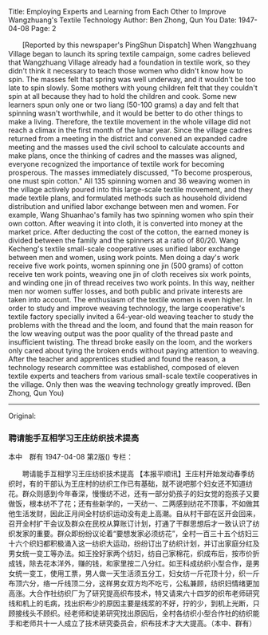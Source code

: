 Title: Employing Experts and Learning from Each Other to Improve Wangzhuang's Textile Technology
Author: Ben Zhong, Qun You
Date: 1947-04-08
Page: 2

　　[Reported by this newspaper's PingShun Dispatch] When Wangzhuang Village began to launch its spring textile campaign, some cadres believed that Wangzhuang Village already had a foundation in textile work, so they didn't think it necessary to teach those women who didn't know how to spin. The masses felt that spring was well underway, and it wouldn't be too late to spin slowly. Some mothers with young children felt that they couldn't spin at all because they had to hold the children and cook. Some new learners spun only one or two liang (50-100 grams) a day and felt that spinning wasn't worthwhile, and it would be better to do other things to make a living. Therefore, the textile movement in the whole village did not reach a climax in the first month of the lunar year. Since the village cadres returned from a meeting in the district and convened an expanded cadre meeting and the masses used the civil school to calculate accounts and make plans, once the thinking of cadres and the masses was aligned, everyone recognized the importance of textile work for becoming prosperous. The masses immediately discussed, "To become prosperous, one must spin cotton." All 135 spinning women and 36 weaving women in the village actively poured into this large-scale textile movement, and they made textile plans, and formulated methods such as household dividend distribution and unified labor exchange between men and women. For example, Wang Shuanhao's family has two spinning women who spin their own cotton. After weaving it into cloth, it is converted into money at the market price. After deducting the cost of the cotton, the earned money is divided between the family and the spinners at a ratio of 80/20. Wang Kecheng's textile small-scale cooperative uses unified labor exchange between men and women, using work points. Men doing a day's work receive five work points, women spinning one jin (500 grams) of cotton receive ten work points, weaving one jin of cloth receives six work points, and winding one jin of thread receives two work points. In this way, neither men nor women suffer losses, and both public and private interests are taken into account. The enthusiasm of the textile women is even higher. In order to study and improve weaving technology, the large cooperative's textile factory specially invited a 64-year-old weaving teacher to study the problems with the thread and the loom, and found that the main reason for the low weaving output was the poor quality of the thread paste and insufficient twisting. The thread broke easily on the loom, and the workers only cared about tying the broken ends without paying attention to weaving. After the teacher and apprentices studied and found the reason, a technology research committee was established, composed of eleven textile experts and teachers from various small-scale textile cooperatives in the village. Only then was the weaving technology greatly improved. (Ben Zhong, Qun You)



<hr /> 

Original: 


### 聘请能手互相学习王庄纺织技术提高
本中　群有
1947-04-08
第2版()
专栏：

　　聘请能手互相学习王庄纺织技术提高
    【本报平顺讯】王庄村开始发动春季纺织时，有的干部认为王庄村的纺织工作已有基础，就不说吧那个妇女还不知道纺花。群众则感到今年春深，慢慢纺不迟，还有一部分奶孩子的妇女觉的抱孩子又要做饭，根本纺不了花；还有些新学的，一天纺一、二两感到纺花不顶事，不如做其他生活发财，因此正月间全村纺织运动没有走上高潮。自从村干部在区开会回来，召开全村扩干会议及群众在民校从算账订计划，打通了干群思想后才一致认识了纺织发家的重要。群众即纷纷议论着“要想发家必须纺花”，全村一百三十五个纺妇三十六个织妇都积极涌入这一纺织大运动，纷纷订出了纺织计划，并订出家庭分红及男女统一变工等办法。如王拴好家两个纺妇，纺自己家棉花，织成布后，按市价折成钱，除去花本洋外，赚的钱，和家里按二八分红。如王科成纺织小型合作，是男女统一变工，使用工票，男人做一天生活须五分工，妇女纺一斤花顶十分，织一斤布顶六分，络一斤线顶二分，这样男女双方均不吃亏，公私兼顾，纺织妇情绪更加高涨。大合作社纺织厂为了研究提高织布技术，特又请来六十四岁的织布老师研究线和机上的毛病，找出织布少的原因主要是线浆的不好，拧的少，到机上光断，只顾接线头不顾织。经老师和徒弟研究找出原因后，全村各纺织小型合作社的纺织能手和老师共十一人成立了技术研究委员会，织布技术才大大提高。（本中、群有）
